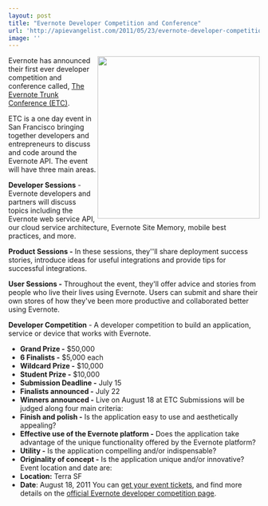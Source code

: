 ```yaml
---
layout: post
title: "Evernote Developer Competition and Conference"
url: 'http://apievangelist.com/2011/05/23/evernote-developer-competition-and-conference/'
image: ''
---
```


<img class="c1" src="http://kinlane-productions.s3.amazonaws.com/everntoe-trunk-conference-1.jpg" alt="" width="325" align="right" />Evernote has announced their first ever developer competition and conference called, [The Evernote Trunk Conference (ETC)][1].

ETC is a one day event in San Francisco bringing together developers and entrepreneurs to discuss and code around the Evernote API. The event will have three main areas.

**Developer Sessions** \- Evernote developers and partners will discuss topics including the Evernote web service API, our cloud service architecture, Evernote Site Memory, mobile best practices, and more.

**Product Sessions -** In these sessions, they''ll share deployment success stories, introduce ideas for useful integrations and provide tips for successful integrations.

**User Sessions -** Throughout the event, they'll offer advice and stories from people who live their lives using Evernote. Users can submit and share their own stores of how they've been more productive and collaborated better using Evernote.

**Developer Competition** \- A developer competition to build an application, service or device that works with Evernote.

  * **Grand Prize -** $50,000
  * **6 Finalists -** $5,000 each
  * **Wildcard Prize -** $10,000
  * **Student Prize -** $10,000
  * **Submission Deadline -** July 15
  * **Finalists announced -** July 22
  * **Winners announced -** Live on August 18 at ETC
Submissions will be judged along four main criteria:
  * **Finish and polish -** Is the application easy to use and aesthetically appealing?
  * **Effective use of the Evernote platform -** Does the application take advantage of the unique functionality offered by the Evernote platform?
  * **Utility -** Is the application compelling and/or indispensable?
  * **Originality of concept -** Is the application unique and/or innovative?
Event location and date are:
  * **Location:** Terra SF
  * **Date**: August 18, 2011
You can [get your event tickets][2], and find more details on the [official Evernote developer competition page][3].

   [1]: http://blog.evernote.com/2011/05/23/announcing-the-first-evernote-trunk-conference-and-developer-competition-with-100000-in-prizes/ (Evernote Trunk Conference)
   [2]: http://etc2011.eventbrite.com/ (get your event tickets)
   [3]: http://www.evernote.com/about/etc/competition.php (official Everntoe developer competition page)
